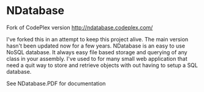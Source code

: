 # NDatabase
Fork of CodePlex version
http://ndatabase.codeplex.com/

I've forked this in an attempt to keep this project alive.  The main version hasn't been updated now for a few years. NDatabase is an
easy to use NoSQL database.  It always easy file based storage and querying of any class in your assembly.  I've used to for many 
small web application that need a quit way to store and retrieve objects with out having to setup a SQL database.

See NDatabase.PDF for documentation
